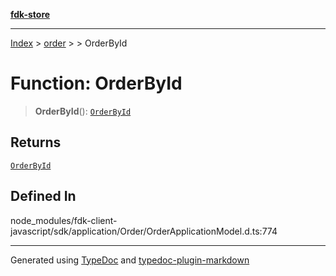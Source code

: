 [**fdk-store**](../../../README.md)
***

[Index](../../../API.md) > [order](../../README.md) > [<internal>](../README.md) > OrderById

# Function: OrderById

> **OrderById**(): [`OrderById`](../type-aliases/type-alias.OrderById.md)

## Returns

[`OrderById`](../type-aliases/type-alias.OrderById.md)

## Defined In

node\_modules/fdk-client-javascript/sdk/application/Order/OrderApplicationModel.d.ts:774

***
Generated using [TypeDoc](https://typedoc.org/) and [typedoc-plugin-markdown](https://www.npmjs.com/package/typedoc-plugin-markdown)
